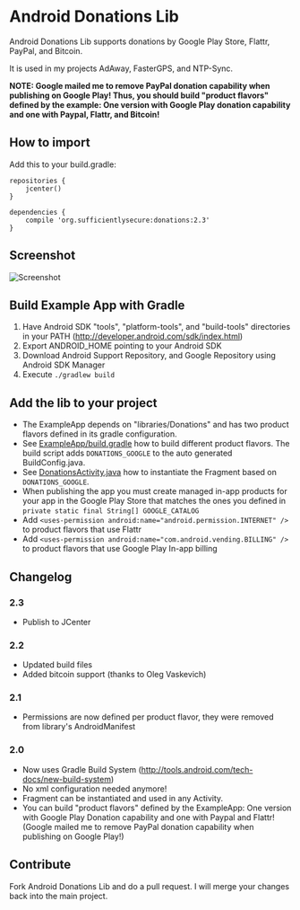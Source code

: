 # Android Donations Lib

Android Donations Lib supports donations by Google Play Store, Flattr, PayPal, and Bitcoin.

It is used in my projects AdAway, FasterGPS, and NTP-Sync.

**NOTE: Google mailed me to remove PayPal donation capability when publishing on Google Play! Thus, you should build "product flavors" defined by the example: One version with Google Play donation capability and one with Paypal, Flattr, and Bitcoin!**

## How to import

Add this to your build.gradle:

```
repositories {
    jcenter()
}

dependencies {
    compile 'org.sufficientlysecure:donations:2.3'
}
```

## Screenshot

![Screenshot](https://github.com/sufficientlysecure/donations/raw/master/screenshot.png)

## Build Example App with Gradle

1. Have Android SDK "tools", "platform-tools", and "build-tools" directories in your PATH (http://developer.android.com/sdk/index.html)
2. Export ANDROID_HOME pointing to your Android SDK
3. Download Android Support Repository, and Google Repository using Android SDK Manager
4. Execute ``./gradlew build``

## Add the lib to your project

* The ExampleApp depends on "libraries/Donations" and has two product flavors defined in its gradle configuration.
* See [ExampleApp/build.gradle](https://github.com/sufficientlysecure/donations/blob/master/example/build.gradle) how to build different product flavors. The build script adds ``DONATIONS_GOOGLE`` to the auto generated BuildConfig.java.
* See [DonationsActivity.java](https://github.com/sufficientlysecure/donations/blob/master/example/src/main/java/org/sufficientlysecure/donations/example/DonationsActivity.java) how to instantiate the Fragment based on ``DONATIONS_GOOGLE``.
* When publishing the app you must create managed in-app products for your app in the Google Play Store that matches the ones you defined in ``private static final String[] GOOGLE_CATALOG``
* Add ``<uses-permission android:name="android.permission.INTERNET" />`` to product flavors that use Flattr
* Add ``<uses-permission android:name="com.android.vending.BILLING" />`` to product flavors that use Google Play In-app billing

## Changelog
### 2.3
* Publish to JCenter

### 2.2
* Updated build files
* Added bitcoin support (thanks to Oleg Vaskevich)

### 2.1
* Permissions are now defined per product flavor, they were removed from library's AndroidManifest

### 2.0
* Now uses Gradle Build System (http://tools.android.com/tech-docs/new-build-system)
* No xml configuration needed anymore!
* Fragment can be instantiated and used in any Activity.
* You can build "product flavors" defined by the ExampleApp: One version with Google Play Donation capability and one with Paypal and Flattr! (Google mailed me to remove PayPal donation capability when publishing on Google Play!)

## Contribute

Fork Android Donations Lib and do a pull request. I will merge your changes back into the main project.


